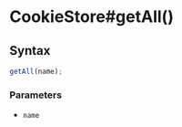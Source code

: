# CookieStore#getAll()


<!-- examples -->
<!-- examples -->

## Syntax

```js
getAll(name);
```

<!-- parameters -->
### Parameters

- `name`

<!-- parameters -->

<!-- return -->
<!-- return -->
